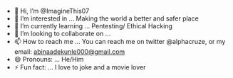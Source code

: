 - 👋 Hi, I’m @ImagineThis07
- 👀 I’m interested in ... Making the world a better and safer place
- 🌱 I’m currently learning ... Pentesting/ Ethical Hacking
- 💞️ I’m looking to collaborate on ... 
- 📫 How to reach me ... You can reach me on twitter @alphacruze, or my email: abinaadekunle000@gmail.com
- 😄 Pronouns: ... He/Him
- ⚡ Fun fact: ... I love to joke and a movie lover

<!---
ImagineThis07/ImagineThis07 is a ✨ special ✨ repository because its `README.md` (this file) appears on your GitHub profile.
You can click the Preview link to take a look at your changes.
--->

